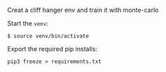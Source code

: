 Creat a cliff hanger env and train it with monte-carlo

Start the `venv`:
```
$ source venv/bin/activate
```

Export the required pip installs:
```
pip3 freeze > requirements.txt
```